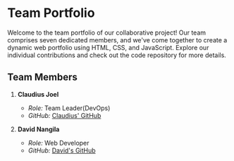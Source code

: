 # Team Portfolio

Welcome to the team portfolio of our collaborative project! Our team comprises seven dedicated members, and we've come together to create a dynamic web portfolio using HTML, CSS, and JavaScript. Explore our individual contributions and check out the code repository for more details.

## Team Members

1. **Claudius Joel**

   - _Role:_ Team Leader(DevOps)
   - _GitHub:_ [Claudius' GitHub](https://github.com/joelclaudius)

2. **David Nangila**
   - _Role:_ Web Developer
   - _GitHub:_ [David's GitHub](https://github.com/davidnangila)

<!--

## Repository Information

Our project repository is hosted on GitHub at [git-intro](https://github.com/joelclaudius/git-intro). Feel free to explore the codebase, check out our commits, and contribute to our collaborative efforts.

## Project Overview

Our team portfolio is built using a combination of HTML, CSS, and JavaScript. Below are the key features and technologies we've incorporated:

- **Responsive Design:** Ensuring a seamless user experience across various devices.
- **Interactive Elements:** Utilizing JavaScript to add dynamic and engaging features.
- **Version Control:** Managed collaboratively using Git for effective version control.

## How to Contribute

We welcome contributions and feedback! If you'd like to contribute or report issues, please follow these steps:

1. Fork the repository.
2. Create a new branch for your feature or bug fix.
3. Make your changes and commit them with descriptive messages.
4. Push your changes to your branch.
5. Submit a pull request, and our team will review it.

Let's build something great together! 🚀
